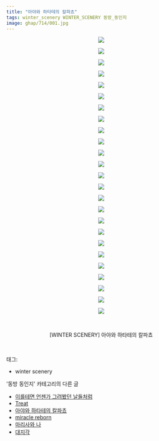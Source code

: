 ```yaml
---
title: "아야와 하타테의 칼파쵸"
tags: winter_scenery WINTER_SCENERY 동방_동인지
image: ghap/714/001.jpg
---
```

<div class="article">
<p style="text-align: center; clear: none; float: none;"><img src="{{ site.nasurl }}/ghap/714/001.jpg"/></p>
<p style="text-align: center; clear: none; float: none;"><img src="{{ site.nasurl }}/ghap/714/002.jpg"/></p>
<p style="text-align: center; clear: none; float: none;"><img src="{{ site.nasurl }}/ghap/714/003.jpg"/></p>
<p style="text-align: center; clear: none; float: none;"><img src="{{ site.nasurl }}/ghap/714/004.jpg"/></p>
<p style="text-align: center; clear: none; float: none;"><img src="{{ site.nasurl }}/ghap/714/005.jpg"/></p>
<p style="text-align: center; clear: none; float: none;"><img src="{{ site.nasurl }}/ghap/714/006.jpg"/></p>
<p style="text-align: center; clear: none; float: none;"><img src="{{ site.nasurl }}/ghap/714/007.jpg"/></p>
<p style="text-align: center; clear: none; float: none;"><img src="{{ site.nasurl }}/ghap/714/008.jpg"/></p>
<p style="text-align: center; clear: none; float: none;"><img src="{{ site.nasurl }}/ghap/714/009.jpg"/></p>
<p style="text-align: center; clear: none; float: none;"><img src="{{ site.nasurl }}/ghap/714/010.jpg"/></p>
<p style="text-align: center; clear: none; float: none;"><img src="{{ site.nasurl }}/ghap/714/011.jpg"/></p>
<p style="text-align: center; clear: none; float: none;"><img src="{{ site.nasurl }}/ghap/714/012.jpg"/></p>
<p style="text-align: center; clear: none; float: none;"><img src="{{ site.nasurl }}/ghap/714/013.jpg"/></p>
<p style="text-align: center; clear: none; float: none;"><img src="{{ site.nasurl }}/ghap/714/014.jpg"/></p>
<p style="text-align: center; clear: none; float: none;"><img src="{{ site.nasurl }}/ghap/714/015.jpg"/></p>
<p style="text-align: center; clear: none; float: none;"><img src="{{ site.nasurl }}/ghap/714/016.jpg"/></p>
<p style="text-align: center; clear: none; float: none;"><img src="{{ site.nasurl }}/ghap/714/017.jpg"/></p>
<p style="text-align: center; clear: none; float: none;"><img src="{{ site.nasurl }}/ghap/714/018.jpg"/></p>
<p style="text-align: center; clear: none; float: none;"><img src="{{ site.nasurl }}/ghap/714/019.jpg"/></p>
<p style="text-align: center; clear: none; float: none;"><img src="{{ site.nasurl }}/ghap/714/020.jpg"/></p>
<p style="text-align: center; clear: none; float: none;"><img src="{{ site.nasurl }}/ghap/714/021.jpg"/></p>
<p style="text-align: center; clear: none; float: none;"><img src="{{ site.nasurl }}/ghap/714/022.jpg"/></p>
<p style="text-align: center; clear: none; float: none;"><img src="{{ site.nasurl }}/ghap/714/023.jpg"/></p>
<p style="text-align: center; clear: none; float: none;"><img src="{{ site.nasurl }}/ghap/714/024.jpg"/></p>
<p style="text-align: center; clear: none; float: none;"><img src="{{ site.nasurl }}/ghap/714/025.jpg"/></p>
<p style="text-align: center; clear: none; float: none;"><br/></p>
<p style="text-align: center; clear: none; float: none;">[WINTER SCENERY] 아야와 하타테의 칼파쵸</p>
<p><br/></p>
</div><div class="tagTrail">
<p>태그: </p>
<ul>
<li>winter scenery</li>
</ul>
</div><div class="another">
<p>'동방 동인지' 카테고리의 다른 글</p>
<ul>
<li><a href="/2016-07-06-ghap_716">이를테면 언젠가 그려봤던 날들처럼</a></li>
<li><a href="/2016-07-06-ghap_715">Treat</a></li>
<li><a href="/2016-07-06-ghap_714">아야와 하타테의 칼파쵸</a></li>
<li><a href="/2016-07-06-ghap_713">miracle reborn</a></li>
<li><a href="/2016-07-06-ghap_711">마리사와 나</a></li>
<li><a href="/2016-07-06-ghap_710">대지각</a></li>
</ul>
</div><div class="cb_module cb_fluid">
<div class="cb_wrt cb_profile">
</div><!-- commentList close -->
</div>